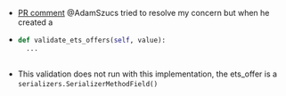 - [PR comment](https://gitlab.vertis.com:8443/vertis/mv2/-/merge_requests/312#note_13229) @AdamSzucs tried to resolve my concern but when he created a
- ```python
  def validate_ets_offers(self, value):
  	...
      
  ```
- This validation does not run with this implementation, the ets_offer is a `serializers.SerializerMethodField()`